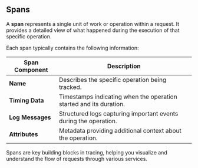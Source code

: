 ## Spans

A **span** represents a single unit of work or operation within a request. It provides a detailed view of what happened during the execution of that specific operation.

Each span typically contains the following information:

| Span Component   | Description                                                        |
| ---------------- | ------------------------------------------------------------------ |
| **Name**         | Describes the specific operation being tracked.                    |
| **Timing Data**  | Timestamps indicating when the operation started and its duration. |
| **Log Messages** | Structured logs capturing important events during the operation.   |
| **Attributes**   | Metadata providing additional context about the operation.         |

Spans are key building blocks in tracing, helping you visualize and understand the flow of requests through various services.
